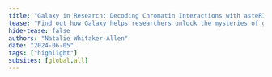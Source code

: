 ```yaml
---
title: "Galaxy in Research: Decoding Chromatin Interactions with asteRIa"
tease: "Find out how Galaxy helps researchers unlock the mysteries of gene expression regulation through chromatin studies."
hide-tease: false
authors: "Natalie Whitaker-Allen"
date: "2024-06-05"
tags: ["highlight"]
subsites: [global,all]
---
```


